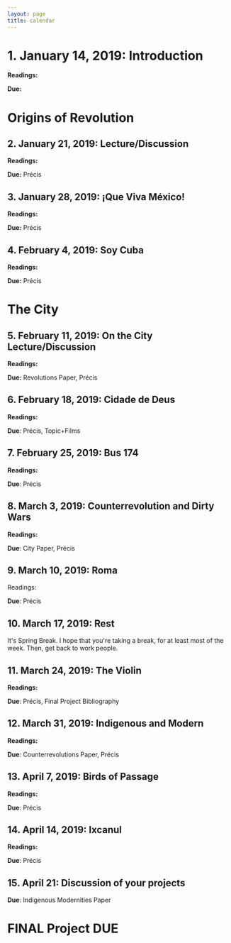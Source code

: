 ```yaml
---
layout: page
title: calendar
---
```


# 1. January 14, 2019: Introduction

**Readings:**

**Due:** 

# Origins of Revolution

## 2. January 21, 2019: Lecture/Discussion

**Readings:**

**Due:** Précis


## 3. January 28, 2019: ¡Que Viva México!

**Readings:**

**Due:** Précis

## 4. February 4, 2019: Soy Cuba

**Readings:** 

**Due:** Précis

# The City

## 5. February 11, 2019: On the City Lecture/Discussion

**Readings:**

**Due:** Revolutions Paper, Précis

## 6. February 18, 2019: Cidade de Deus

**Readings:**

**Due**: Précis, Topic+Films


## 7. February 25, 2019: Bus 174

**Readings:**

**Due**: Précis

## 8. March 3, 2019: Counterrevolution and Dirty Wars

**Readings:**

**Due**: City Paper, Précis 

## 9. March 10, 2019: Roma

Readings: 

**Due**: Précis 

## 10. March 17, 2019: Rest

It's Spring Break. I hope that you're taking a break, for at least most of the
week. Then, get back to work people.

## 11. March 24, 2019: The Violin

**Readings:**

**Due**: Précis, Final Project Bibliography

## 12. March 31, 2019: Indigenous and Modern

**Readings:**

**Due**: Counterrevolutions Paper, Précis

## 13. April 7, 2019: Birds of Passage

**Readings:**

**Due**: Précis

## 14. April 14, 2019: Ixcanul

**Readings:**

**Due**: Précis

## 15. April 21: Discussion of your projects

**Due**: Indigenous Modernities Paper


# FINAL Project DUE 


